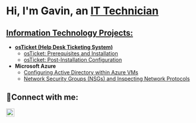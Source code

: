 <h1>Hi, I'm Gavin, an <a href="https://linkedin.com/in/gavin-mcalexander">IT Technician</h1>

<h2> Information Technology Projects:</h2>

- <b>osTicket (Help Desk Ticketing System)</b>
  - [osTicket: Prerequisites and Installation](https://github.com/gavininspace/osticket-prereqs)
  - [osTicket: Post-Installation Configuration](https://github.com/gavininspace/post-install-config)
- <b>Microsoft Azure</b>
  - [Configuring Active Directory within Azure VMs](https://github.com/gavininspace/ConfigActiveDirectory)
  - [Network Security Groups (NSGs) and Inspecting Network Protocols](https://github.com/gavininspace/azure-network-protocols)

<h2>🤳Connect with me:</h2>

[<img align="left" alt="Josh | LinkedIn" width="22px" src="https://cdn.jsdelivr.net/npm/simple-icons@v3/icons/linkedin.svg" />][linkedin]

[linkedin]: https://linkedin.com/in/gavin-mcalexander
